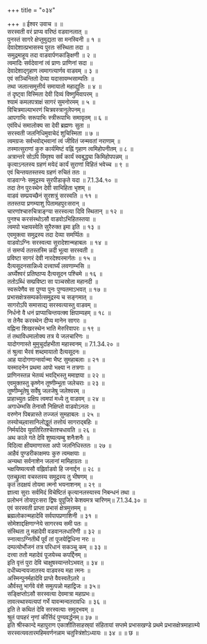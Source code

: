 +++
title = "०३४"

+++
॥ ईश्वर उवाच ॥ ॥  
सरस्वती वरं प्राप्य वरिष्ठं वडवानलात् ॥  
पुनस्तं सागरे क्षेप्तुमुद्यता सा मनस्विनी ॥ १ ॥  
देवादेशात्प्रभासस्य पुरतः संस्थिता तदा ॥  
समुद्रमाहूय तदा वाडवार्पणकाङ्क्षिणी ॥ २ ॥  
त्वमादिः सर्वदेवानां त्वं प्राणः प्राणिनां सदा ॥  
देवादेशाद्गृहाण त्वमागत्यार्णव वाडवम् ॥ ३ ॥  
एवं सञ्चिन्तितो देव्या यदासावम्भसाम्पतिः ॥  
तथा जलात्समुत्तीर्य समायातो महाद्युतिः ॥ ४ ॥  
तं दृष्ट्वा विस्मिता देवी दिव्यं विष्णुमिवापरम् ॥  
श्यामं कमलपत्राक्षं सागरं सुमनोरमम् ॥ ५ ॥  
विचित्रमाल्याभरणं चित्रवस्त्रानुलेपनम्॥  
आपगाभिः सरूपाभिः स्त्रीरूपाभिः समावृतम् ॥ ६ ॥  
एवंविधं समालोक्य सा देवी ब्रह्मणः सुता ॥  
सरस्वती जलनिधिमुवाचेदं शुचिस्मिता ॥ ७ ॥  
त्वमग्रजः सर्वभवोद्भवानां त्वं जीवितं जन्मवतां नराणाम् ॥  
तस्मात्सुराणां कुरु कार्यमिष्टं वह्निं गृहाण त्वमिहोपनीतम् ॥ ८ ॥  
अत्रान्तरे सोऽपि विमृश्य सर्वं कार्यं स्वबुद्ध्या किमिहोपपन्नम् ॥  
कृत्वाऽनलस्य ग्रहणं मयेदं कार्यं सुराणां विहितं भवेच्च ॥ ९ ॥  
एवं चिन्तयतस्तस्य ग्रहणं रुचितं ततः ॥  
वाडवाग्नेः समुद्रस्य सुरपीडाकृते यदा ॥ 7.1.34.१० ॥  
तदा तेन पुरःस्थेन देवी साभिहिता भृशम् ॥  
वाडवं सम्प्रयच्छैनं सुरशत्रुं सरस्वति ॥ ११ ॥  
ततस्तया प्रणम्याशु पितामहपुरःसरान् ॥  
चारणांश्चारुचित्राङ्ग्या सरस्वत्या दिवि स्थितान् ॥ १२ ॥  
पुनश्च करसंस्थोऽसौ वाडवोऽभिहितस्तया ॥  
त्वमपो भक्षयस्वेति सुरैरुक्त इमा इति ॥ १३ ॥  
एवमुक्त्वा समुद्रस्य तदा देव्या समर्प्पितः ॥  
वाडवोऽग्निः सरस्वत्या सुरादेशान्महाबलः ॥ १४ ॥  
तं समर्प्य ततस्तस्मि न्नदी भूत्वा सरस्वती ॥  
प्रविष्टा सागरं देवी नारदेश्वरमार्गतः ॥ १५ ॥  
दैत्यसूदनसान्निध्ये दत्त्वार्घ्यं लवणाम्भसि ॥  
अर्घ्येश्वरं प्रतिष्ठाप्य दैत्यसूदन पश्चिमे ॥ १६ ॥  
ततोऽब्धिं सम्प्रविष्टा सा पञ्चस्रोता महानदी ॥  
स्वरूपेणैव सा पुण्या पुनः पुण्यतमाऽभवत् ॥ १७ ॥  
प्रभासक्षेत्रसम्पर्कात्समुद्रस्य च सङ्गमात् ॥  
सागरोऽपि समासाद्य सरस्वत्यास्तु वाडवम् ॥  
निर्धनो वै धनं प्राप्याचिन्तयत्क्व क्षिपाम्यहम् ॥ १८ ॥  
स तेनैव करस्थेन दीप्य मानेन सागरः ॥  
वह्निना शिखरस्थेन भाति मेरुरिवापरः ॥ १९ ॥  
तं तथाविधमालोक्य तत्र ये जलचारिणः ॥  
यादोगणास्ते मुमुचुर्दाहभीता महास्वनम् ॥ 7.1.34.२० ॥  
तं श्रुत्वा भैरवं शब्दमायातो दैत्यसूदनः ॥  
आह यादोगणान्सर्वान्मा भैष्ट सुमहाबलाः ॥ २१ ॥  
यस्मादनेन प्रथमा आपो भक्ष्या न तत्रगाः ॥  
प्राणिनस्तन्न भेतव्यं भवद्भिस्तु ममाज्ञया ॥ २२ ॥  
एवमुक्तस्तु कृष्णेन तूष्णीम्भूता जलेचराः ॥ २३ ॥  
तूष्णीम्भूतेषु सर्वेषु जलजेषु जलेश्वरम् ॥  
प्राहाच्युतः प्रक्षिप त्वमपां मध्ये तु वाडवम् ॥ २४ ॥  
अगाधेम्भसि तेनासौ निक्षिप्तो वाडवोऽनलः ॥  
वरुणेन पिबन्नास्ते तज्जलं सुमहाबलः ॥ २५ ॥  
तस्योच्छ्वासानिलोद्धूतं तत्तोयं सागराद्बहिः ॥  
निर्मर्यादेव युवतिरितश्चेतश्चधावति ॥ २६ ॥  
अथ काले गते देवि शुष्यत्यम्बु शनैःशनैः ॥  
विदित्वा क्षीयमाणास्ता अपो जलनिधिस्ततः ॥ २७ ॥  
आहैवं पुण्डरीकाक्षमपः कुरु त्वमक्षयाः ॥  
अन्यथा सर्वनाशेन जलानां मामिहाग्रतः ॥  
भक्षयिष्यत्यसौ वह्निर्वाडवो हि जनार्द्दन ॥ २८ ॥  
एतच्छ्रुत्वा वचस्तस्य समुद्रस्य तु भीषणम् ॥  
कृतं तदक्षयं तोयमा त्मनो भयनाशनम् ॥ २९ ॥  
ज्ञात्वा सुराः सर्वमिदं विचेष्टितं कृत्यानलस्यास्य निबन्धनं तथा ॥  
प्रलोभनं तोयपुरःसरा द्विषः पुपूजिरे केशवमत्र चारिणम्॥ 7.1.34.३० ॥  
एवं सरस्वती प्राप्ता प्रभासं क्षेत्रमुत्तमम् ॥  
ब्रह्मलोकान्महादेवि सर्वपापप्रणाशिनी ॥ ३१ ॥  
सोमेशाद्दक्षिणाग्नेये सागरस्य समी पतः ॥  
संस्थिता तु महादेवी वडवानलधारिणी ॥ ३२ ॥  
स्नात्वाऽग्नितीर्थे पूर्वं तां पूजयेद्विधिना नरः ॥  
दम्पत्योर्भोजनं तत्र परिधानं सकञ्चु कम् ॥ ३३ ॥  
दत्त्वा ततो महादेवं पूजयेच्च कपर्द्दिनम् ॥  
इति वृत्तं पुरा देवि चाक्षुषस्यान्तरेऽभवत् ॥ ३४ ॥  
दधीच्यन्वयजातस्य वाडवस्य महा त्मनः ॥  
अस्मिन्पुनर्महादेवि प्राप्ते वैवस्वतेंऽतरे ॥  
और्वस्तु भार्गवे वंशे समुत्पन्नो महाद्विजः ॥ ३५॥  
सङ्क्षिप्तोऽसौ सरस्वत्या देवमात्रा महाप्रभः॥  
तावत्स्थास्यत्यपां गर्भे यावन्मन्वतरावधिः ॥ ३६ ॥  
इति ते कथितं देवि सरस्वत्याः समुद्भवम् ॥  
श्रुतं पापहरं नृणां कीर्त्तिदं पुण्यवर्द्धनम्॥ ३७ ॥  
इति श्रीस्कान्दे महापुराण एकाशीतिसाहस्र्यां संहितायां सप्तमे प्रभासखण्डे प्रथमे प्रभासक्षेत्रमाहात्म्ये सरस्वत्यवतारमहिमवर्णनन्नाम चतुस्त्रिंशोऽध्यायः ॥ ३४ ॥ ॥ छ ॥